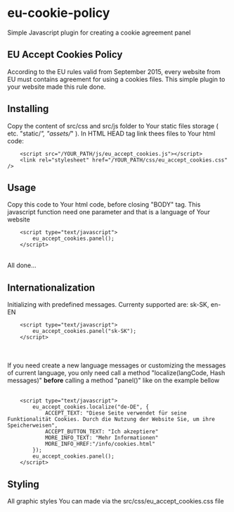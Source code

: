 # eu-cookie-policy
Simple Javascript plugin for creating a cookie agreement panel

## EU Accept Cookies Policy
According to the EU rules valid from September 2015, every website from EU must contains agreement for using a cookies files.
This simple plugin to your website made this rule done.

## Installing
Copy the content of src/css and src/js folder to Your static files storage ( etc. "static/*", "assets/*" ).
In HTML HEAD tag link thees files to Your html code:<br />
```
	<script src="/YOUR_PATH/js/eu_accept_cookies.js"></script>
	<link rel="stylesheet" href="/YOUR_PATH/css/eu_accept_cookies.css" />
```

## Usage
Copy this code to Your html code, before closing "BODY" tag. This javascript function need one parameter and that is a language of Your website<br />
```
	<script type="text/javascript">
		eu_accept_cookies.panel();
	</script>
```
<br />
All done...

## Internationalization
Initializing with predefined messages. Currenty supported are: sk-SK, en-EN<br />
```
	<script type="text/javascript">
		eu_accept_cookies.panel("sk-SK");
	</script>
```
<br /><br />
If you need create a new language messages or customizing the messages of current language, you only need call a method "localize(langCode, Hash messages)" <strong>before</strong> calling a method "panel()" like on the example bellow<br /><br />
```
	<script type="text/javascript">
		eu_accept_cookies.localize("de-DE", {
			ACCEPT_TEXT: "Diese Seite verwendet für seine Funktionalität Cookies. Durch die Nutzung der Website Sie, um ihre Speicherweisen",
			ACCEPT_BUTTON_TEXT: "Ich akzeptiere"
			MORE_INFO_TEXT: "Mehr Informationen"
			MORE_INFO_HREF:"/info/cookies.html"
		});
		eu_accept_cookies.panel();
	</script>
```
## Styling
All graphic styles You can made via the src/css/eu_accept_cookies.css file
